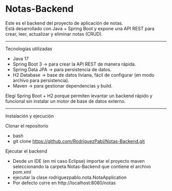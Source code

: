 # Notas-Backend

Este es el backend del proyecto de aplicación de notas.  
Está desarrollado con Java + Spring Boot y expone una API REST para crear, leer, actualizar y eliminar notas (CRUD).

---

Tecnologías utilizadas
- Java 17
- Spring Boot 3 → para crear la API REST de manera rápida.
- Spring Data JPA → para persistencia de datos.
- H2 Database → base de datos liviana, fácil de configurar (en modo archivo para persistencia).
- Maven → para gestionar dependencias y build.

Elegí Spring Boot + H2 porque permiten levantar un backend rápido y funcional sin instalar un motor de base de datos externo.

---

Instalación y ejecución

Clonar el repositorio
- bash
- git clone https://github.com/RodriguezPabl/Notas-Backend.git

Ejecutar el backend
- Desde un IDE (en mi caso Eclipse) importar el proyecto maven seleccionando la carpeta Notas-Backend que contiene el archivo pom.xml
- ejecutar la clase rodriguezpablo.nota.NotaApplication
- Por defecto corre en http://localhost:8080/notas
